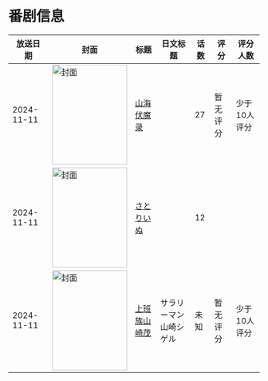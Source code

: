 # 番剧信息

|放送日期|封面|标题|日文标题|话数|评分|评分人数|
|---|---|---|---|---|---|---|
|2024-11-11|<img src="https://lain.bgm.tv/pic/cover/c/74/83/458933_0q9fh.jpg" alt="封面" style="width:150px;height:200px;object-fit:cover;">|[山海伏魔录](https://bangumi.tv/subject/458933)||27|暂无评分|少于10人评分|
|2024-11-11|<img src="https://lain.bgm.tv/pic/cover/c/f3/76/523897_yhaS9.jpg" alt="封面" style="width:150px;height:200px;object-fit:cover;">|[さとりいぬ](https://bangumi.tv/subject/523897)||12|||
|2024-11-11|<img src="https://lain.bgm.tv/pic/cover/c/ff/7f/523898_68Qst.jpg" alt="封面" style="width:150px;height:200px;object-fit:cover;">|[上班族山崎茂](https://bangumi.tv/subject/523898)|サラリーマン山崎シゲル|未知|暂无评分|少于10人评分|
